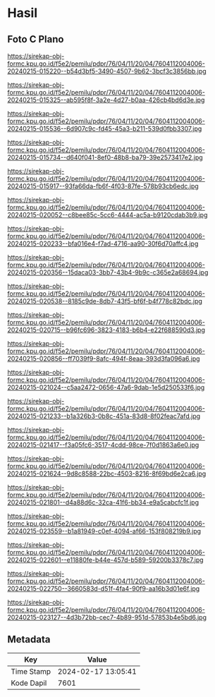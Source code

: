 # Hasil

## Foto C Plano

https://sirekap-obj-formc.kpu.go.id/f5e2/pemilu/pdpr/76/04/11/20/04/7604112004006-20240215-015220--b54d3bf5-3490-4507-9b62-3bcf3c3856bb.jpg

https://sirekap-obj-formc.kpu.go.id/f5e2/pemilu/pdpr/76/04/11/20/04/7604112004006-20240215-015325--ab595f8f-3a2e-4d27-b0aa-426cb4bd6d3e.jpg

https://sirekap-obj-formc.kpu.go.id/f5e2/pemilu/pdpr/76/04/11/20/04/7604112004006-20240215-015536--6d907c9c-fd45-45a3-b211-539d0fbb3307.jpg

https://sirekap-obj-formc.kpu.go.id/f5e2/pemilu/pdpr/76/04/11/20/04/7604112004006-20240215-015734--d640f041-8ef0-48b8-ba79-39e2573417e2.jpg

https://sirekap-obj-formc.kpu.go.id/f5e2/pemilu/pdpr/76/04/11/20/04/7604112004006-20240215-015917--93fa66da-fb6f-4f03-87fe-578b93cb6edc.jpg

https://sirekap-obj-formc.kpu.go.id/f5e2/pemilu/pdpr/76/04/11/20/04/7604112004006-20240215-020052--c8bee85c-5cc6-4444-ac5a-b9120cdab3b9.jpg

https://sirekap-obj-formc.kpu.go.id/f5e2/pemilu/pdpr/76/04/11/20/04/7604112004006-20240215-020233--bfa016e4-f7ad-4716-aa90-30f6d70affc4.jpg

https://sirekap-obj-formc.kpu.go.id/f5e2/pemilu/pdpr/76/04/11/20/04/7604112004006-20240215-020356--15daca03-3bb7-43b4-9b9c-c365e2a68694.jpg

https://sirekap-obj-formc.kpu.go.id/f5e2/pemilu/pdpr/76/04/11/20/04/7604112004006-20240215-020538--8185c9de-8db7-43f5-bf6f-b4f778c82bdc.jpg

https://sirekap-obj-formc.kpu.go.id/f5e2/pemilu/pdpr/76/04/11/20/04/7604112004006-20240215-020715--b96fc696-3823-4183-b6b4-e22f688590d3.jpg

https://sirekap-obj-formc.kpu.go.id/f5e2/pemilu/pdpr/76/04/11/20/04/7604112004006-20240215-020856--ff7039f9-8afc-494f-8eaa-393d3fa096a6.jpg

https://sirekap-obj-formc.kpu.go.id/f5e2/pemilu/pdpr/76/04/11/20/04/7604112004006-20240215-021024--c5aa2472-0656-47a6-9dab-1e5d250533f6.jpg

https://sirekap-obj-formc.kpu.go.id/f5e2/pemilu/pdpr/76/04/11/20/04/7604112004006-20240215-021233--b1a326b3-0b8c-451a-83d8-8f02feac7afd.jpg

https://sirekap-obj-formc.kpu.go.id/f5e2/pemilu/pdpr/76/04/11/20/04/7604112004006-20240215-021417--f3a05fc6-3517-4cdd-98ce-7f0d1863a6e0.jpg

https://sirekap-obj-formc.kpu.go.id/f5e2/pemilu/pdpr/76/04/11/20/04/7604112004006-20240215-021624--9d8c8588-22bc-4503-8216-8f69bd6e2ca6.jpg

https://sirekap-obj-formc.kpu.go.id/f5e2/pemilu/pdpr/76/04/11/20/04/7604112004006-20240215-021801--d4a88d6c-32ca-41f6-bb34-e9a5cabcfc1f.jpg

https://sirekap-obj-formc.kpu.go.id/f5e2/pemilu/pdpr/76/04/11/20/04/7604112004006-20240215-023559--b1a81949-c0ef-4094-af66-153f808219b9.jpg

https://sirekap-obj-formc.kpu.go.id/f5e2/pemilu/pdpr/76/04/11/20/04/7604112004006-20240215-022601--e11880fe-b44e-457d-b589-59200b3378c7.jpg

https://sirekap-obj-formc.kpu.go.id/f5e2/pemilu/pdpr/76/04/11/20/04/7604112004006-20240215-022750--3660583d-d51f-4fa4-90f9-aa16b3d01e6f.jpg

https://sirekap-obj-formc.kpu.go.id/f5e2/pemilu/pdpr/76/04/11/20/04/7604112004006-20240215-023127--4d3b72bb-cec7-4b89-951d-57853b4e5bd6.jpg


## Metadata

| Key        | Value               |
| ---------- | ------------------- |
| Time Stamp | 2024-02-17 13:05:41 |
| Kode Dapil | 7601                |



